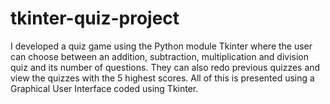 # tkinter-quiz-project

I developed a quiz game using the Python module Tkinter where the user can choose between an addition, subtraction, multiplication and division quiz and its number of questions. They can also redo previous quizzes and view the quizzes with the 5 highest scores. All of this is presented using a Graphical User Interface coded using Tkinter.
